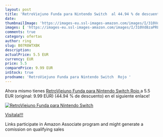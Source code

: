 ```yaml
---
layout: post
title: 'RetroViejuno Funda para Nintendo Switch  al 44.94 % de descuento'
date: 
thumbnailImage: 'https://images-eu.ssl-images-amazon.com/images/I/310Vd8zaPRL._SL200_.jpg'
images: [ 'https://images-eu.ssl-images-amazon.com/images/I/310Vd8zaPRL._SL200_.jpg' ]
comments: true
category: ofertas
author: ring
slug: B07R8WTXBK
description:
actualPrice: 5.5 EUR
currency: EUR
price: 5.5
comparePrice: 9.99 EUR
inStock: true
prodname: 'RetroViejuno Funda para Nintendo Switch  Rojo '
---
```


Ahora mismo tienes [RetroViejuno Funda para Nintendo Switch  Rojo ](https://www.amazon.es/dp/B07R8WTXBK/?tag=tolees-21) a 5.5 EUR (original: 9.99 EUR) (44.94 %  de descuento) en el siguiente enlace!

[![RetroViejuno Funda para Nintendo Switch ](https://images-eu.ssl-images-amazon.com/images/I/310Vd8zaPRL._SL200_.jpg)](https://www.amazon.es/dp/B07R8WTXBK/?tag=tolees-21)

[Visítala!!!](https://www.amazon.es/dp/B07R8WTXBK/?tag=tolees-21)

Links participate in Amazon Associate program and might generate a comission on qualifying sales
